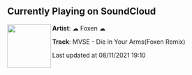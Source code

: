 ## Currently Playing on SoundCloud

[<img align="left" width="100" src="https://i1.sndcdn.com/artworks-o5PBS9TWuKZnBnPG-zst5Qg-t500x500.jpg">](https://soundcloud.com/thefoxen/die-in-your-arms-final-master)

**Artist**: ☁ Foxen ☁ 

**Track**: MVSE - Die in Your Arms(Foxen Remix)

Last updated at 08/11/2021 19:10
